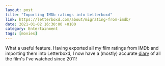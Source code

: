 ```yaml
--- 
layout: post 
title: "Importing IMDb ratings into Letterboxd" 
link: https://letterboxd.com/about/migrating-from-imdb/
date: 2021-01-02 16:30:00 +0100 
category: Entertainment 
tags: [movies] 
--- 
```


What a useful feature. Having exported all my film ratings from IMDb and importing them into Letterboxd, I now have a (mostly) accurate [diary][diary] of all the film's I've watched since 2011! 

[diary]:https://letterboxd.com/colmulhall/films/diary/

